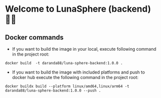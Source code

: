 # Welcome to LunaSphere (backend) 🤘🏼

## Docker commands

- If you want to build the image in your local, execute following command in the project root:

```
docker build  -t daranda88/luna-sphere-backend:1.0.0 .
```

- If you want to build the image with included platforms and push to docker hub execute the following command in the project root:

```
docker buildx build --platform linux/amd64,linux/arm64 -t daranda88/luna-sphere-backend:1.0.0 --push .
```
